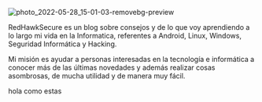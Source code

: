 ![photo_2022-05-28_15-01-03-removebg-preview](https://user-images.githubusercontent.com/48292732/170828196-bd78cb06-e70f-4165-9e73-92878c61fb8b.png)


RedHawkSecure es un blog sobre consejos y de lo que voy aprendiendo a lo largo mi vida en la Informatica, referentes a Android, Linux, Windows, Seguridad Informática y Hacking.

Mi misión es ayudar a personas interesadas en la tecnología e informática a conocer más de las últimas novedades y además realizar cosas asombrosas, de mucha utilidad y de manera muy fácil.


<html>
	<head>
		<p>hola como estas</p>
